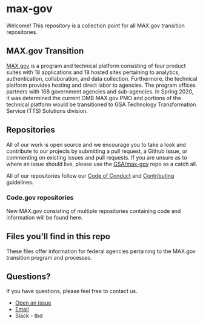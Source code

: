 # max-gov

Welcome! This repository is a collection point for all MAX.gov transition repositories.

## MAX.gov Transition

[MAX.gov](https://max.gov) is a program and technical platform consisting of four product suites with 18 applications and 18 hosted sites pertaining to analytics, authentication, collaboration, and data collection. Furthermore, the technical platform provides hosting and direct labor to agencies. The program offices partners with 168 government agencies and sub-agencies. In Spring 2020, it was determined the current OMB MAX.gov PMO and portions of the technical platform would be transitioned to GSA Technology Transformation Service (TTS) Solutions division.

## Repositories

All of our work is open source and we encourage you to take a look and contribute to our projects by submitting a pull request, a Github issue, or commenting on existing issues and pull requests. If you are unsure as to where an issue should live, please use the [GSA/max-gov](https://github.com/GSA/max-gov) repo as a catch all.

All of our repositories follow our [Code of Conduct](CODE_OF_CONDUCT.md) and [Contributing](CONTRIBUTING.md) guidelines.

### Code.gov repositories

New MAX.gov consisting of multiple repositories containing code and information will be found here.

## Files you'll find in this repo

These files offer information for federal agencies pertaining to the MAX.gov transition program and processes.

## Questions?

If you have questions, please feel free to contact us.

- [Open an issue](https://github.com/GSA/code-gov/issues/new)
- [Email](mailto:max@gsa.gov)
- Slack - tbd
